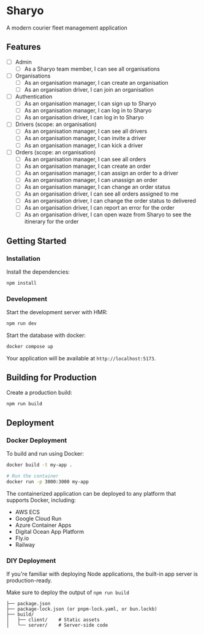 # Sharyo

A modern courier fleet management application

## Features

- [ ] Admin
  - [ ] As a Sharyo team member, I can see all organisations
- [ ] Organisations
  - [ ] As an organisation manager, I can create an organisation
  - [ ] As an organisation driver, I can join an organisation
- [ ] Authentication
  - [ ] As an organisation manager, I can sign up to Sharyo
  - [ ] As an organisation manager, I can log in to Sharyo
  - [ ] As an organisation driver, I can log in to Sharyo
- [ ] Drivers (scope: an organisation)
  - [ ] As an organisation manager, I can see all drivers
  - [ ] As an organisation manager, I can invite a driver
  - [ ] As an organisation manager, I can kick a driver
- [ ] Orders (scope: an organisation)
  - [ ] As an organisation manager, I can see all orders
  - [ ] As an organisation manager, I can create an order
  - [ ] As an organisation manager, I can assign an order to a driver
  - [ ] As an organisation manager, I can unassign an order
  - [ ] As an organisation manager, I can change an order status
  - [ ] As an organisation driver, I can see all orders assigned to me
  - [ ] As an organisation driver, I can change the order status to delivered
  - [ ] As an organisation driver, I can report an error for the order
  - [ ] As an organisation driver, I can open waze from Sharyo to see the itinerary for the order

## Getting Started

### Installation

Install the dependencies:

```bash
npm install
```

### Development

Start the development server with HMR:

```bash
npm run dev
```

Start the database with docker:

```bash
docker compose up
```

Your application will be available at `http://localhost:5173`.

## Building for Production

Create a production build:

```bash
npm run build
```

## Deployment

### Docker Deployment

To build and run using Docker:

```bash
docker build -t my-app .

# Run the container
docker run -p 3000:3000 my-app
```

The containerized application can be deployed to any platform that supports Docker, including:

- AWS ECS
- Google Cloud Run
- Azure Container Apps
- Digital Ocean App Platform
- Fly.io
- Railway

### DIY Deployment

If you're familiar with deploying Node applications, the built-in app server is production-ready.

Make sure to deploy the output of `npm run build`

```
├── package.json
├── package-lock.json (or pnpm-lock.yaml, or bun.lockb)
├── build/
│   ├── client/    # Static assets
│   └── server/    # Server-side code
```
